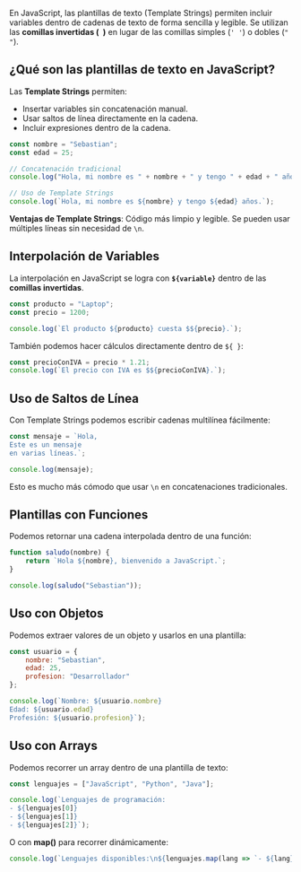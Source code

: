 En JavaScript, las plantillas de texto (Template Strings) permiten incluir variables dentro de cadenas de texto de forma sencilla y legible. Se utilizan las **comillas invertidas (` `)** en lugar de las comillas simples (`' '`) o dobles (`" "`).

## ¿Qué son las plantillas de texto en JavaScript?

Las **Template Strings** permiten:
- Insertar variables sin concatenación manual.
- Usar saltos de línea directamente en la cadena.
- Incluir expresiones dentro de la cadena.

```javascript
const nombre = "Sebastian";
const edad = 25;

// Concatenación tradicional
console.log("Hola, mi nombre es " + nombre + " y tengo " + edad + " años.");

// Uso de Template Strings
console.log(`Hola, mi nombre es ${nombre} y tengo ${edad} años.`);
```

**Ventajas de Template Strings**: Código más limpio y legible.  Se pueden usar múltiples líneas sin necesidad de `\n`.

## Interpolación de Variables

La interpolación en JavaScript se logra con **`${variable}`** dentro de las **comillas invertidas**.

```javascript
const producto = "Laptop";
const precio = 1200;

console.log(`El producto ${producto} cuesta $${precio}.`);
```

También podemos hacer cálculos directamente dentro de `${ }`:

```javascript
const precioConIVA = precio * 1.21;
console.log(`El precio con IVA es $${precioConIVA}.`);
```

## Uso de Saltos de Línea

Con Template Strings podemos escribir cadenas multilínea fácilmente:

```javascript
const mensaje = `Hola,
Este es un mensaje
en varias líneas.`;

console.log(mensaje);
```

Esto es mucho más cómodo que usar `\n` en concatenaciones tradicionales.

## Plantillas con Funciones

Podemos retornar una cadena interpolada dentro de una función:

```javascript
function saludo(nombre) {
    return `Hola ${nombre}, bienvenido a JavaScript.`;
}

console.log(saludo("Sebastian"));
```

## Uso con Objetos

Podemos extraer valores de un objeto y usarlos en una plantilla:

```javascript
const usuario = {
    nombre: "Sebastian",
    edad: 25,
    profesion: "Desarrollador"
};

console.log(`Nombre: ${usuario.nombre}
Edad: ${usuario.edad}
Profesión: ${usuario.profesion}`);
```

## Uso con Arrays

Podemos recorrer un array dentro de una plantilla de texto:

```javascript
const lenguajes = ["JavaScript", "Python", "Java"];

console.log(`Lenguajes de programación:
- ${lenguajes[0]}
- ${lenguajes[1]}
- ${lenguajes[2]}`);
```

O con **map()** para recorrer dinámicamente:

```javascript
console.log(`Lenguajes disponibles:\n${lenguajes.map(lang => `- ${lang}`).join("\n")}`);
```
